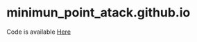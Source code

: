 # minimun_point_atack.github.io

Code is available [Here](https://github.com/hkust-vgd/minimal_adversarial_pcd)
